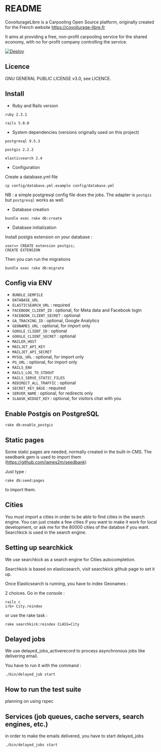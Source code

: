 # README

CovoiturageLibre is a Carpooling Open Source platform, originally created for the French website https://covoiturage-libre.fr

It aims at providing a free, non-profit carpooling service for the shared economy, with no for-profit company controlling the service.

[![Deploy](https://www.herokucdn.com/deploy/button.svg)](https://heroku.com/deploy?template=https://github.com/covoiturage-libre/covoiturage-libre)

## Licence

 GNU GENERAL PUBLIC LICENSE v3.0, see LICENCE.

## Install

* Ruby and Rails version

`ruby 2.3.1`

`rails 5.0.0`

* System dependencies (versions originally used on this project)

`postgresql 9.5.3`

`postgis 2.2.2`

`elasticsearch 2.4`

* Configuration

Create a database.yml file

`cp config/database.yml.example config/database.yml`

NB : a simple postgresql config file does the jobs. The adapter is `postgis` but `postgresql` works as well.


* Database creation

`bundle exec rake db:create`

* Database initialization

Install postgis extension on your database :

```
user=> CREATE extension postgis;
CREATE EXTENSION
```
Then you can run the migrations

`bundle exec rake db:migrate`

## Config via ENV

- `BUNDLE_GEMFILE`
- `DATABASE_URL`
- `ELASTICSEARCH_URL` : required
- `FACEBOOK_CLIENT_ID` : optional, for Meta data and Facebook login
- `FACEBOOK_CLIENT_SECRET` : optional
- `GA_TRACKING_ID` : optional, Google Analytics
- `GEONAMES_URL` : optional, for import only
- `GOOGLE_CLIENT_ID` : optional
- `GOOGLE_CLIENT_SECRET` : optional
- `MAILER_HOST`
- `MAILJET_API_KEY`
- `MAILJET_API_SECRET`
- `MYSQL_URL` : optional, for import only
- `PG_URL` : optional, for import only
- `RAILS_ENV`
- `RAILS_LOG_TO_STDOUT`
- `RAILS_SERVE_STATIC_FILES`
- `REDIRECT_ALL_TRAFFIC` : optional
- `SECRET_KEY_BASE` : required
- `SERVER_NAME` : optional, for redirects only
- `SLAASK_WIDGET_KEY` : optional, for visitors chat with you

## Enable Postgis on PostgreSQL

`rake db:enable_postgis`

## Static pages

Some static pages are needed, normally created in the built-in CMS. The seedbank gem is used to import them (https://github.com/james2m/seedbank)

Just type :

`rake db:seed:pages`

to import them.

## Cities

You must import a cities in order to be able to find cities in the search engine. You can just create a few cities if you want to make it work for local development, or ask me for the 80000 cities of the databse if you want. Searchkick is used in the search engine.

## Setting up searchkick

We use searchkick as a search engine for Cities autocompletion.

Searchkick is based on elasticsearch, visit searchkick github page to set it up.

Once Elasticsearch is running, you have to index Geonames :

2 choices. Go in the console :

```
rails c
irb> City.reindex
```

or use the rake task :

```
rake searchkick:reindex CLASS=City
```

## Delayed jobs

We use delayed_jobs_activerecord to process asynchronous jobs like delivering email.

You have to run it with the command :

`./bin/delayed_job start`

## How to run the test suite

planning on using rspec

## Services (job queues, cache servers, search engines, etc.)

in order to make the emails delivered, you have to start delayed_jobs

`./bin/delayed_jobs start`
